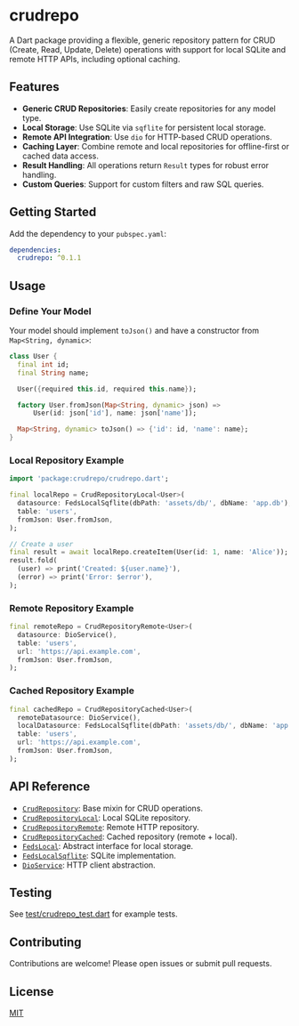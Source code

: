 <!-- 
This README describes the package. If you publish this package to pub.dev,
this README's contents appear on the landing page for your package.

For information about how to write a good package README, see the guide for
[writing package pages](https://dart.dev/tools/pub/writing-package-pages). 

For general information about developing packages, see the Dart guide for
[creating packages](https://dart.dev/guides/libraries/create-packages)
and the Flutter guide for
[developing packages and plugins](https://flutter.dev/to/develop-packages). 
-->

# crudrepo

A Dart package providing a flexible, generic repository pattern for CRUD (Create, Read, Update, Delete) operations with support for local SQLite and remote HTTP APIs, including optional caching.

## Features

- **Generic CRUD Repositories**: Easily create repositories for any model type.
- **Local Storage**: Use SQLite via `sqflite` for persistent local storage.
- **Remote API Integration**: Use `dio` for HTTP-based CRUD operations.
- **Caching Layer**: Combine remote and local repositories for offline-first or cached data access.
- **Result Handling**: All operations return `Result` types for robust error handling.
- **Custom Queries**: Support for custom filters and raw SQL queries.

## Getting Started

Add the dependency to your `pubspec.yaml`:

```yaml
dependencies:
  crudrepo: ^0.1.1
```

## Usage

### Define Your Model

Your model should implement `toJson()` and have a constructor from `Map<String, dynamic>`:

```dart
class User {
  final int id;
  final String name;

  User({required this.id, required this.name});

  factory User.fromJson(Map<String, dynamic> json) =>
      User(id: json['id'], name: json['name']);

  Map<String, dynamic> toJson() => {'id': id, 'name': name};
}
```

### Local Repository Example

```dart
import 'package:crudrepo/crudrepo.dart';

final localRepo = CrudRepositoryLocal<User>(
  datasource: FedsLocalSqflite(dbPath: 'assets/db/', dbName: 'app.db'),
  table: 'users',
  fromJson: User.fromJson,
);

// Create a user
final result = await localRepo.createItem(User(id: 1, name: 'Alice'));
result.fold(
  (user) => print('Created: ${user.name}'),
  (error) => print('Error: $error'),
);
```

### Remote Repository Example

```dart
final remoteRepo = CrudRepositoryRemote<User>(
  datasource: DioService(),
  table: 'users',
  url: 'https://api.example.com',
  fromJson: User.fromJson,
);
```

### Cached Repository Example

```dart
final cachedRepo = CrudRepositoryCached<User>(
  remoteDatasource: DioService(),
  localDatasource: FedsLocalSqflite(dbPath: 'assets/db/', dbName: 'app.db'),
  table: 'users',
  url: 'https://api.example.com',
  fromJson: User.fromJson,
);
```

## API Reference

- [`CrudRepository`](lib/src/repositories/crud_repository.dart): Base mixin for CRUD operations.
- [`CrudRepositoryLocal`](lib/src/repositories/crud_repository_local.dart): Local SQLite repository.
- [`CrudRepositoryRemote`](lib/src/repositories/crud_repository_remote.dart): Remote HTTP repository.
- [`CrudRepositoryCached`](lib/src/repositories/crud_repository_cached.dart): Cached repository (remote + local).
- [`FedsLocal`](lib/src/sqlitelib/feds_local.dart): Abstract interface for local storage.
- [`FedsLocalSqflite`](lib/src/sqlitelib/feds_local_sqflite.dart): SQLite implementation.
- [`DioService`](lib/src/dio_service.dart): HTTP client abstraction.

## Testing

See [test/crudrepo_test.dart](test/crudrepo_test.dart) for example tests.

## Contributing

Contributions are welcome! Please open issues or submit pull requests.

## License

[MIT](LICENSE)
